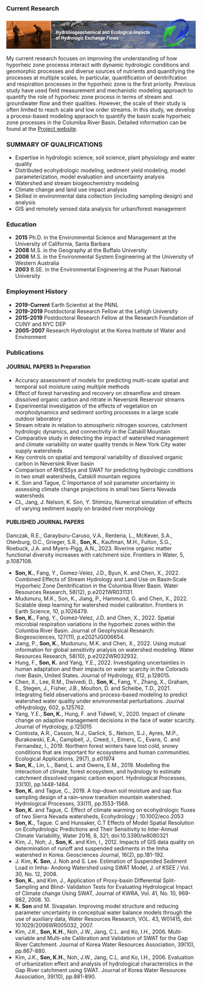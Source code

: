 
### Current Research 
![SFA](HBPD_banner.jpg)

My current research focuses on improving the understanding of how hyporheic zone processs interact with dynamic hydrologic conditions and geomorphic processes and diverse sources of nutrients and quantifying the processes at multiple scales.  In particular, quantification of denitrifcation and respiration processes in the hyporheic zone is the first priority. Previous study have used field measurement and mechanistic modeling approach to quantify the role of hyporheic zone process in terms of stream and groundwater flow and their qualities. However, the scale of their study is often limited to reach scale and low order streams. In this study, we develop a process-based modeling appraoch to quantify the basin scale hyporheic zone processes in the Columiba River Basin. 
Detailed information can be found at the [Project website](https://sbrsfa.pnnl.gov/).


### SUMMARY OF QUALIFICATIONS
- Expertise in hydrologic science, soil science, plant physiology and water quality
- Distributed ecohydrologic modeling, sediment yield modeling, model parameterization, model evaluation and uncertainty analysis
-	Watershed and stream biogeochemistry modeling
-	Climate change and land use impact analysis
-	Skilled in environmental data collection (including sampling design) and analysis
-	GIS and remotely sensed data analysis for urban/forest management

### Education 
- **2015**  Ph.D. in the Environmental Science and Management at the University of California, Santa Barbara
- **2008**  M.S.  in the Geography at the Buffalo University
- **2006**  M.S.  in the Environmental System Engineering at the University of Western Australia
- **2003**  B.SE. in the Environmental Engineering at the Pusan National University


### Employment History 
- **2019-Current** Earth Scientist at the PNNL
- **2019-2019** Postdoctoral Research Fellow at the Lehigh University
- **2015-2019** Postdoctoral Research Fellow at the Research Foundation of CUNY and NYC DEP
- **2005-2007** Research Hydrologist at the Korea Institute of Water and Environment 

### Publications

#### JOURNAL PAPERS In Preparation
-	Accuracy assessment of models for predicting multi-scale spatial and temporal soil moisture using multiple methods
-	Effect of forest harvesting and recovery on streamflow and stream dissolved organic carbon and nitrate in Neversink Reservoir streams
-	Experimental investigation of the effects of vegetation on morphodynamics and sediment sorting processes in a large scale outdoor laboratory
-	Stream nitrate in relation to atmospheric nitrogen sources, catchment hydrologic dynamics, and connectivity in the Catskill Mountain
-	Comparative study in detecting the impact of watershed management and climate variability on water quality trends in New York City water supply watersheds
-	Key controls on spatial and temporal variability of dissolved organic carbon in Neversink River basin
-	Comparison of RHESSys and SWAT for predicting hydrologic conditions in two small watersheds, Catskill mountain regions
-	K. Son and Tague, C Importance of soil parameter uncertainty in assessing climate change projections in small two Sierra Nevada watersheds
-	CL, Jang, J. Nelson, K. Son, Y. Shimizu, Numerical simulation of effects of varying sediment supply on braided river morphology

#### PUBLISHED JOURNAL PAPERS
Danczak, R.E., Garayburu-Caruso, V.A., Renteria, L., McKever, S.A., Otenburg, O.C., Grieger, S.R., **Son, K.**, Kaufman, M.H., Fulton, S.G., Roebuck, J.A. and Myers-Pigg, A.N., 2023. Riverine organic matter functional diversity increases with catchment size. Frontiers in Water, 5, p.1087108.
-	**Son, K.**, Fang, Y., Gomez‐Velez, J.D., Byun, K. and Chen, X., 2022. Combined Effects of Stream Hydrology and Land Use on Basin‐Scale Hyporheic Zone Denitrification in the Columbia River Basin. Water Resources Research, 58(12), p.e2021WR031131. 
-	Mudunuru, M.K., Son, K., Jiang, P., Hammond, G. and Chen, X., 2022. Scalable deep learning for watershed model calibration. Frontiers in Earth Science, 10, p.1026479. 
-	**Son, K.**, Fang, Y., Gomez‐Velez, J.D. and Chen, X., 2022. Spatial microbial respiration variations in the hyporheic zones within the Columbia River Basin. Journal of Geophysical Research: Biogeosciences, 127(11), p.e2021JG006654. 
-	Jiang, P., **Son, K.**, Mudunuru, M.K. and Chen, X., 2022. Using mutual information for global sensitivity analysis on watershed modeling. Water Resources Research, 58(10), p.e2022WR032932. 
-	Hung, F., **Son, K.** and Yang, Y.E., 2022. Investigating uncertainties in human adaptation and their impacts on water scarcity in the Colorado river Basin, United States. Journal of Hydrology, 612, p.128015. 
-	Chen, X., Lee, R.M., Dwivedi, D., **Son, K.**, Fang, Y., Zhang, X., Graham, E., Stegen, J., Fisher, J.B., Moulton, D. and Scheibe, T.D., 2021. Integrating field observations and process-based modeling to predict watershed water quality under environmental perturbations. Journal ofHydrology, 602, p.125762. 
- Yang, Y.E., **Son, K.**, Hung, F. and Tidwell, V., 2020. Impact of climate change on adaptive management decisions in the face of water scarcity. Journal of Hydrology, p.125015
- Contosta, A.R., Casson, N.J., Garlick, S., Nelson, S.J., Ayres, M.P., Burakowski, E.A., Campbell, J., Creed, I., Eimers, C., Evans, C. and Fernandez, I., 2019. Northern forest winters have lost cold, snowy conditions that are important for ecosystems and human communities. Ecological Applications, 29(7), p.e01974
- **Son, K.**, Lin, L., Band, L. and Owens, E.M., 2019. Modelling the interaction of climate, forest ecosystem, and hydrology to estimate catchment dissolved organic carbon export. Hydrological Processes, 33(10), pp.1448-1464.
-	**Son, K.** and Tague, C., 2019. A top–down soil moisture and sap flux sampling design of a rain–snow transition mountain watershed. Hydrological Processes, 33(11), pp.1553-1568.
-	**Son, K.** and Tague, C. Effect of climate warming on ecohydrologic fluxes of two Sierra Nevada watersheds, Ecohydrology ; 10.1002/eco.2053
-	**Son, K.**, Tague. C and Hunsaker, C.T Effects of Model Spatial Resolution on Ecohydrologic Predictions and Their Sensitivity to Inter-Annual Climate Variability, Water 2016, 8, 321; doi:10.3390/w8080321
-	Kim, J., Noh, J., **Son, K.** and Kim, I., 2012. Impacts of GIS data quality on determination of runoff and suspended sediments in the Imha watershed in Korea. Geosciences Journal, 16(2), pp.181-192.
-	J. Kim, **K. Son**, J. Noh and S. Lee. Estimation of Suspended Sediment Load in Imha- Andong Watershed using SWAT Model, J. of KSEE / Vol. 30, No. 12, 2008.
-	**Son, K.**, and Kim, J., Application of Proxy-basin Differential Split-Sampling and Blind- Validation Tests for Evaluating Hydrological Impact of Climate change Using SWAT, Journal of KWRA, Vol. 41, No. 10, 969-982, 2008. 10.
-	**K. Son** and M. Sivapalan. Improving model structure and reducing parameter uncertainty in conceptual water balance models through the use of auxiliary data, Water Resources Research, VOL. 43, W01415, doi: 10.1029/2006WR005032, 2007.
 -	Kim, J.K., **Son, K.H.**, Noh, J.W., Jang, C.L. and Ko, I.H., 2006. Multi-variable and Multi-site Calibration and Validation of SWAT for the Gap River Catchment. Journal of Korea Water Resources Association, 39(10), pp.867-880.
-	Kim, J.K., **Son, K.H.**, Noh, J.W., Jang, C.L. and Ko, I.H., 2006. Evaluation of urbanization effect and analysis of hydrological characteristics in the Gap River catchment using SWAT. Journal of Korea Water Resources Association, 39(10), pp.881-890.
